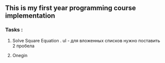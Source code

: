 ## This is my first year programming course implementation

### Tasks :

1. Solve Square Equation
  . ul - для вложенных списков нужно поставить 2 пробела
   
2. Onegin    
